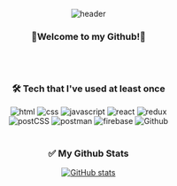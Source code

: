 <div align='center'>
  
![header](https://capsule-render.vercel.app/api?type=waving&height=300&section=header&text=Heeseung&nbsp;Ha&font-size=70)
  
### 💜Welcome to my Github!💜
<br />
<br />

### 🛠 Tech that I've used at least once
![html](https://img.shields.io/badge/html-e34f26?style=for-the-badge&logo=html5&logoColor=white)&nbsp;![css](https://img.shields.io/badge/css-1572b6?style=for-the-badge&logo=css3&logoColor=white)&nbsp;![javascript](https://img.shields.io/badge/javascript-f7df1e?style=for-the-badge&logo=javascript&logoColor=white)&nbsp;![react](https://img.shields.io/badge/react-444444?style=for-the-badge&logo=react)&nbsp;![redux](https://img.shields.io/badge/redux-764abc?style=for-the-badge&logo=redux&logoColor=white)<br />
![postCSS](https://img.shields.io/badge/PostCSS-dd3a0a?style=for-the-badge&logo=postcss&logoColor=white)&nbsp;![postman](https://img.shields.io/badge/Postman-ff6c37?style=for-the-badge&logo=postman&logoColor=white)&nbsp;![firebase](https://img.shields.io/badge/firebase-ffca28?style=for-the-badge&logo=firebase&logoColor=white)&nbsp;![Github](https://img.shields.io/badge/github-181717?style=for-the-badge&logo=github)
<br />
<br />

### ✅ My Github Stats
[![GitHub stats](https://github-readme-stats.vercel.app/api?username=hheeseung)](https://github.com/hheeseung/github-readme-stats)
